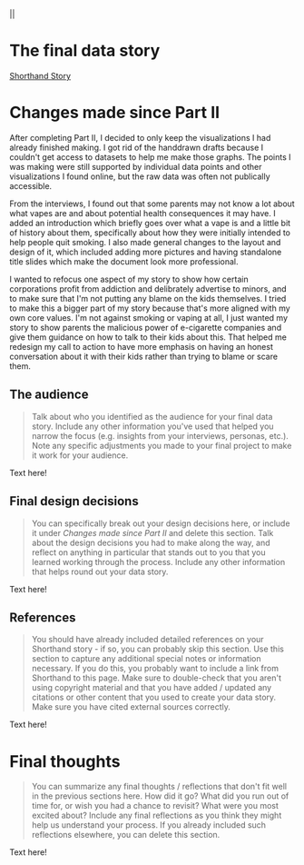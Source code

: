 ||

# The final data story
[Shorthand Story](https://carnegiemellon.shorthandstories.com/big-tobacco-and-teenage-vaping/index.html)

# Changes made since Part II

After completing Part II, I decided to only keep the visualizations I had already finished making. I got rid of the handdrawn drafts because I couldn't get access to datasets to help me make those graphs. The points I was making were still supported by individual data points and other visualizations I found online, but the raw data was often not publically accessible.

From the interviews, I found out that some parents may not know a lot about what vapes are and about potential health consequences it may have. I added an introduction which briefly goes over what a vape is and a little bit of history about them, specifically about how they were initially intended to help people quit smoking. I also made general changes to the layout and design of it, which included adding more pictures and having standalone title slides which make the document look more professional.

I wanted to refocus one aspect of my story to show how certain corporations profit from addiction and delibrately advertise to minors, and to make sure that I'm not putting any blame on the kids themselves. I tried to make this a bigger part of my story because that's more aligned with my own core values. I'm not against smoking or vaping at all, I just wanted my story to show parents the malicious power of e-cigarette companies and give them guidance on how to talk to their kids about this. That helped me redesign my call to action to have more emphasis on having an honest conversation about it with their kids rather than trying to blame or scare them.

## The audience
> Talk about who you identified as the audience for your final data story.  Include any other information you've used that helped you narrow the focus (e.g. insights from your interviews, personas, etc.).  Note any specific adjustments you made to your final project to make it work for your audience.

Text here!

## Final design decisions
> You can specifically break out your design decisions here, or include it under *Changes made since Part II* and delete this section. Talk about the design decisions you had to make along the way, and reflect on anything in particular that stands out to you that you learned working through the process.  Include any other information that helps round out your data story. 

Text here!

## References
> You should have already included detailed references on your Shorthand story - if so, you can probably skip this section.  Use this section to capture any additional special notes or information necessary.  If you do this, you probably want to include a link from Shorthand to this page. Make sure to double-check that you aren't using copyright material and that you have added / updated any citations or other content that you used to create your data story.  Make sure you have cited external sources correctly. 

Text here!

# Final thoughts
> You can summarize any final thoughts / reflections that don't fit well in the previous sections here.  How did it go?  What did you run out of time for, or wish you had a chance to revisit?  What were you most excited about?  Include any final reflections as you think they might help us understand your process.  If you already included such reflections elsewhere, you can delete this section. 

Text here!

